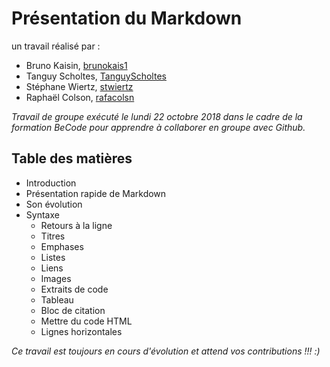 
# Présentation du Markdown

un travail réalisé par :

  - Bruno Kaisin, [brunokais1](https://github.com/brunokais1)
  - Tanguy Scholtes, [TanguyScholtes](https://github.com/TanguyScholtes)
  - Stéphane Wiertz, [stwiertz](https://github.com/stwiertz)
  - Raphaël Colson, [rafacolsn](https://github.com/rafacolsn)

*Travail de groupe exécuté le lundi 22 octobre 2018 dans le cadre de la formation BeCode pour apprendre à collaborer en groupe avec Github.*

## Table des matières
  - Introduction
  - Présentation rapide de Markdown
  - Son évolution
  - Syntaxe
    - Retours à la ligne
    - Titres
    - Emphases
    - Listes
    - Liens
    - Images
    - Extraits de code
    - Tableau
    - Bloc de citation
    - Mettre du code HTML
    - Lignes horizontales


*Ce travail est toujours en cours d'évolution et attend vos contributions !!! :)*

